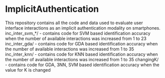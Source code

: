 # ImplicitAuthentication
This repository contains all the code and data used to evaluate user interface interactions as an implicit authentication modality on smartphones.
inc_inter_svm_*/ - contains code for SVM based identification accuracy when the number of available interactions was increased from 1 to 23
inc_inter_gda/ - contains code for GDA based identification accuracy when the number of available interactions was increased from 1 to 35
inc_inter_knn/ - contains code for KNN based identification accuracy when the number of available interactions was increased from 1 to 35
changingK/ - contains code for GDA, 3NN, SVM based identification accuracy when the value for K is changed